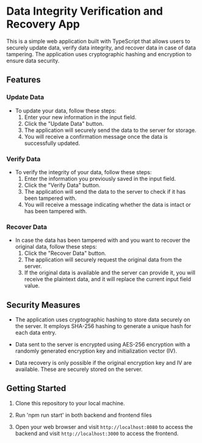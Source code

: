 # Data Integrity Verification and Recovery App

This is a simple web application built with TypeScript that allows users to securely update data, verify data integrity, and recover data in case of data tampering. The application uses cryptographic hashing and encryption to ensure data security.

## Features

### Update Data

- To update your data, follow these steps:
  1. Enter your new information in the input field.
  2. Click the "Update Data" button.
  3. The application will securely send the data to the server for storage.
  4. You will receive a confirmation message once the data is successfully updated.

### Verify Data

- To verify the integrity of your data, follow these steps:
  1. Enter the information you previously saved in the input field.
  2. Click the "Verify Data" button.
  3. The application will send the data to the server to check if it has been tampered with.
  4. You will receive a message indicating whether the data is intact or has been tampered with.

### Recover Data

- In case the data has been tampered with and you want to recover the original data, follow these steps:
  1. Click the "Recover Data" button.
  2. The application will securely request the original data from the server.
  3. If the original data is available and the server can provide it, you will receive the plaintext data, and it will replace the current input field value.

## Security Measures

- The application uses cryptographic hashing to store data securely on the server. It employs SHA-256 hashing to generate a unique hash for each data entry.

- Data sent to the server is encrypted using AES-256 encryption with a randomly generated encryption key and initialization vector (IV).

- Data recovery is only possible if the original encryption key and IV are available. These are securely stored on the server.

## Getting Started

1. Clone this repository to your local machine.

2. Run 'npm run start' in both backend and frontend files

3. Open your web browser and visit `http://localhost:8080` to access the backend and visit `http://localhost:3000` to access the frontend. 
